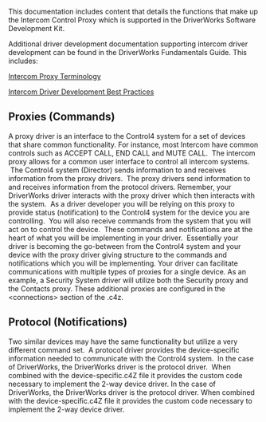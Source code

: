 
This documentation includes content that details the functions that make up the Intercom Control Proxy which is supported in the DriverWorks Software Development Kit.

Additional driver development documentation supporting intercom driver development can be found in the DriverWorks Fundamentals Guide. This includes:

[Intercom Proxy Terminology][1]

[Intercom Driver Development Best Practices][2]

## Proxies (Commands)

A proxy driver is an interface to the Control4 system for a set of devices that share common functionality. For instance, most Intercom have common controls such as ACCEPT CALL, END CALL and MUTE CALL.  The intercom proxy allows for a common user interface to control all intercom systems.  The Control4 system (Director) sends information to and receives information from the proxy drivers.  The proxy drivers send information to and receives information from the protocol drivers.
Remember, your DriverWorks driver interacts with the proxy driver which then interacts with the system.  As a driver developer you will be relying on this proxy to provide status (notification) to the Control4 system for the device you are controlling.  You will also receive commands from the system that you will act on to control the device.  These commands and notifications are at the heart of what you will be implementing in your driver.  Essentially your driver is becoming the go-between from the Control4 system and your device with the proxy driver giving structure to the commands and notifications which you will be implementing.
Your driver can facilitate communications with multiple types of proxies for a single device. As an example, a Security System driver will utilize both the Security proxy and the Contacts proxy. These additional proxies are configured in the \<connections\> section of the .c4z.


## Protocol (Notifications)

Two similar devices may have the same functionality but utilize a very different command set.  A protocol driver provides the device-specific information needed to communicate with the Control4 system.  In the case of DriverWorks, the DriverWorks driver is the protocol driver.  When combined with the device-specific.c4Z file it provides the custom code necessary to implement the 2-way device driver.  In the case of DriverWorks, the DriverWorks driver is the protocol driver. When combined with the device-specific.c4Z file it provides the custom code necessary to implement the 2-way device driver.

[1]:	https://snap-one.github.io/docs-driverworks-proxyprotocol-intercom/#proxy-specific-information-intercom-proxy-terminology
[2]:	https://snap-one.github.io/docs-driverworks-proxyprotocol-intercom/#proxy-specific-information-intercom-proxy-best-practices